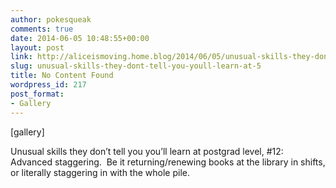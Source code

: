 ```yaml
---
author: pokesqueak
comments: true
date: 2014-06-05 10:48:55+00:00
layout: post
link: http://aliceismoving.home.blog/2014/06/05/unusual-skills-they-dont-tell-you-youll-learn-at-5/
slug: unusual-skills-they-dont-tell-you-youll-learn-at-5
title: No Content Found
wordpress_id: 217
post_format:
- Gallery
---
```


[gallery]


Unusual skills they don’t tell you you’ll learn at postgrad level, #12: Advanced staggering.  Be it returning/renewing books at the library in shifts, or literally staggering in with the whole pile.
